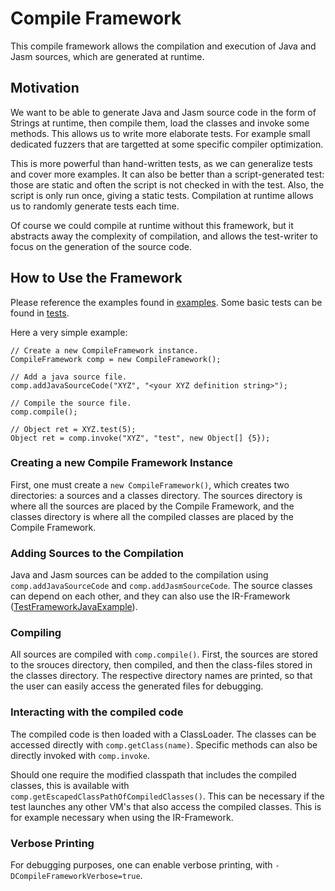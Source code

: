 # Compile Framework
This compile framework allows the compilation and execution of Java and Jasm sources, which are generated at runtime.

## Motivation
We want to be able to generate Java and Jasm source code in the form of Strings at runtime, then compile them, load the classes and invoke some methods. This allows us to write more elaborate tests. For example small dedicated fuzzers that are targetted at some specific compiler optimization.

This is more powerful than hand-written tests, as we can generalize tests and cover more examples. It can also be better than a script-generated test: those are static and often the script is not checked in with the test. Also, the script is only run once, giving a static tests. Compilation at runtime allows us to randomly generate tests each time.

Of course we could compile at runtime without this framework, but it abstracts away the complexity of compilation, and allows the test-writer to focus on the generation of the source code.

## How to Use the Framework

Please reference the examples found in [examples](../../../testlibrary_tests/compile_framework/examples/). Some basic tests can be found in [tests](../../../testlibrary_tests/compile_framework/tests/).

Here a very simple example:

    // Create a new CompileFramework instance.
    CompileFramework comp = new CompileFramework();

    // Add a java source file.
    comp.addJavaSourceCode("XYZ", "<your XYZ definition string>");

    // Compile the source file.
    comp.compile();

    // Object ret = XYZ.test(5);
    Object ret = comp.invoke("XYZ", "test", new Object[] {5});

### Creating a new Compile Framework Instance

First, one must create a `new CompileFramework()`, which creates two directories: a sources and a classes directory. The sources directory is where all the sources are placed by the Compile Framework, and the classes directory is where all the compiled classes are placed by the Compile Framework.

### Adding Sources to the Compilation

Java and Jasm sources can be added to the compilation using `comp.addJavaSourceCode` and `comp.addJasmSourceCode`. The source classes can depend on each other, and they can also use the IR-Framework ([TestFrameworkJavaExample](../../../testlibrary_tests/compile_framework/examples/TestFrameworkJavaExample.java)).

### Compiling

All sources are compiled with `comp.compile()`. First, the sources are stored to the srouces directory, then compiled, and then the class-files stored in the classes directory. The respective directory names are printed, so that the user can easily access the generated files for debugging.

### Interacting with the compiled code

The compiled code is then loaded with a ClassLoader. The classes can be accessed directly with `comp.getClass(name)`. Specific methods can also be directly invoked with `comp.invoke`.

Should one require the modified classpath that includes the compiled classes, this is available with `comp.getEscapedClassPathOfCompiledClasses()`. This can be necessary if the test launches any other VM's that also access the compiled classes. This is for example necessary when using the IR-Framework.

### Verbose Printing

For debugging purposes, one can enable verbose printing, with `-DCompileFrameworkVerbose=true`.
